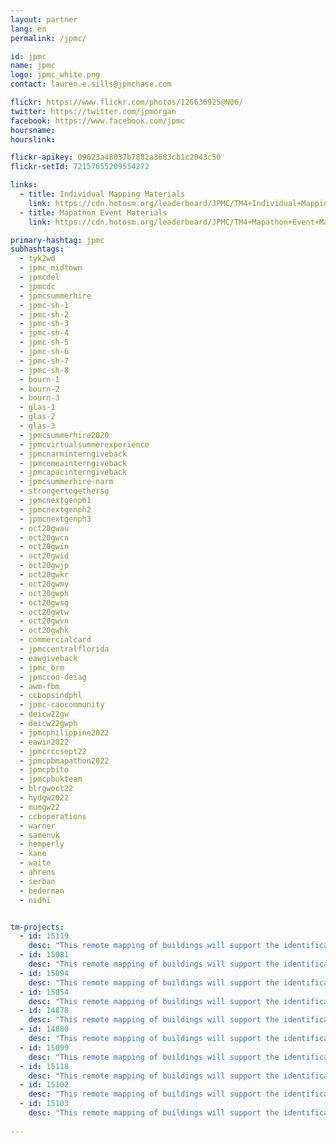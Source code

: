 ```yaml
---
layout: partner
lang: en
permalink: /jpmc/

id: jpmc
name: jpmc
logo: jpmc_white.png
contact: lauren.e.sills@jpmchase.com

flickr: https://www.flickr.com/photos/126636925@N06/
twitter: https://twitter.com/jpmorgan
facebook: https://www.facebook.com/jpmc
hoursname:
hourslink:

flickr-apikey: 09023a48037b7882a3683cb1c2043c50
flickr-setId: 72157655209554272

links:
  - title: Individual Mapping Materials
    link: https://cdn.hotosm.org/leaderboard/JPMC/TM4+Individual+Mapping+Materials.zip
  - title: Mapathon Event Materials
    link: https://cdn.hotosm.org/leaderboard/JPMC/TM4+Mapathon+Event+Materials.zip

primary-hashtag: jpmc
subhashtags:
  - tyk2wd
  - jpmc_midtown
  - jpmcdel
  - jpmcdc
  - jpmcsummerhire
  - jpmc-sh-1
  - jpmc-sh-2
  - jpmc-sh-3
  - jpmc-sh-4
  - jpmc-sh-5
  - jpmc-sh-6
  - jpmc-sh-7
  - jpmc-sh-8
  - bourn-1
  - bourn-2
  - bourn-3
  - glas-1
  - glas-2
  - glas-3
  - jpmcsummerhire2020
  - jpmcvirtualsummerexperience
  - jpmcnarminterngiveback
  - jpmcemeainterngiveback
  - jpmcapacinterngiveback
  - jpmcsummerhire-narm
  - strongertogethersg
  - jpmcnextgenph1
  - jpmcnextgenph2
  - jpmcnextgenph3
  - oct20gwau
  - oct20gwcn
  - oct20gwin
  - oct20gwid
  - oct20gwjp
  - oct20gwkr
  - oct20gwmy
  - oct20gwph
  - oct20gwsg
  - oct20gwtw
  - oct20gwvn
  - oct20gwhk
  - commercialcard
  - jpmccentralflorida
  - eawgiveback
  - jpmc_brm
  - jpmccoo-deiag
  - awm-fbm
  - ccbopsindphl
  - jpmc-caocommunity
  - deicw22gw
  - deicw22gwph
  - jpmcphilippine2022
  - eawin2022
  - jpmcrccsept22   
  - jpmcpbmapathon2022
  - jpmcpbito
  - jpmcpbukteam
  - blrgwoct22
  - hydgw2022
  - mumgw22
  - ccboperations
  - warner
  - samenuk
  - hemperly
  - kane
  - waite
  - ahrens
  - serban
  - bederman
  - nidhi


tm-projects:
  - id: 15119
    desc: "This remote mapping of buildings will support the identification and characterization of settlements, as well as the implementation of planned activities and largely the generation of data for humanitarian activities."
  - id: 15081
    desc: "This remote mapping of buildings will support the identification and characterization of settlements, as well as the implementation of planned activities and largely the generation of data for humanitarian activities."
  - id: 15094
    desc: "This remote mapping of buildings will support the identification and characterization of settlements, as well as the implementation of planned activities and largely the generation of data for humanitarian activities."
  - id: 15054
    desc: "This remote mapping of buildings will support the identification and characterization of settlements, as well as the implementation of planned activities and largely the generation of data for humanitarian activities."
  - id: 14878
    desc: "This remote mapping of buildings will support the identification and characterization of settlements, as well as the implementation of planned activities and largely the generation of data for humanitarian activities."
  - id: 14880
    desc: "This remote mapping of buildings will support the identification and characterization of settlements, as well as the implementation of planned activities and largely the generation of data for humanitarian activities."
  - id: 15099
    desc: "This remote mapping of buildings will support the identification and characterization of settlements, as well as the implementation of planned activities and largely the generation of data for humanitarian activities."
  - id: 15118
    desc: "This remote mapping of buildings will support the identification and characterization of settlements, as well as the implementation of planned activities and largely the generation of data for humanitarian activities."
  - id: 15102
    desc: "This remote mapping of buildings will support the identification and characterization of settlements, as well as the implementation of planned activities and largely the generation of data for humanitarian activities."
  - id: 15103
    desc: "This remote mapping of buildings will support the identification and characterization of settlements, as well as the implementation of planned activities and largely the generation of data for humanitarian activities."
   
---
```

